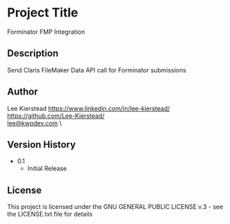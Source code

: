 # Project Title

Forminator FMP Integration

## Description

Send Claris FileMaker Data API call for Forminator submissions

## Author

Lee Kierstead
https://www.linkedin.com/in/lee-kierstead/ \
https://github.com/Lee-Kierstead/ \
lee@kwpdev.com \

## Version History

* 0.1
    * Initial Release

## License

This project is licensed under the  GNU GENERAL PUBLIC LICENSE v.3  - see the LICENSE.txt file for details
